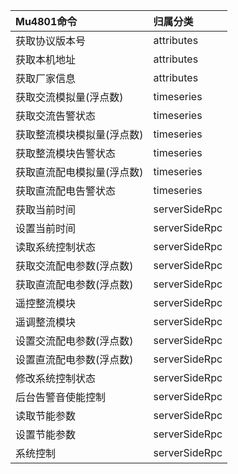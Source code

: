 | Mu4801命令                       | 归属分类      |
| :------------------------- | :------------ |
| 获取协议版本号             | attributes    |
| 获取本机地址               | attributes    |
| 获取厂家信息               | attributes    |
| 获取交流模拟量(浮点数)     | timeseries    |
| 获取交流告警状态           | timeseries    |
| 获取整流模块模拟量(浮点数) | timeseries    |
| 获取整流模块告警状态       | timeseries    |
| 获取直流配电模拟量(浮点数) | timeseries    |
| 获取直流配电告警状态       | timeseries    |
| 获取当前时间               | serverSideRpc |
| 设置当前时间               | serverSideRpc |
| 读取系统控制状态           | serverSideRpc |
| 获取交流配电参数(浮点数)   | serverSideRpc |
| 获取直流配电参数(浮点数)   | serverSideRpc |
| 遥控整流模块               | serverSideRpc |
| 遥调整流模块               | serverSideRpc |
| 设置交流配电参数(浮点数)   | serverSideRpc |
| 设置直流配电参数(浮点数)   | serverSideRpc |
| 修改系统控制状态           | serverSideRpc |
| 后台告警音使能控制         | serverSideRpc |
| 读取节能参数               | serverSideRpc |
| 设置节能参数               | serverSideRpc |
| 系统控制                   | serverSideRpc |
